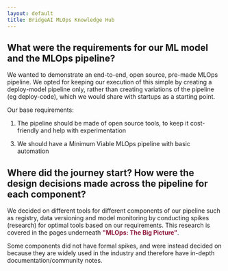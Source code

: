 ```yaml
---
layout: default
title: BridgeAI MLOps Knowledge Hub
---
```


## What were the requirements for our ML model and the MLOps pipeline?

We wanted to demonstrate an end-to-end, open source, pre-made MLOps pipeline. We opted for keeping our execution of this simple by creating a deploy-model pipeline only, rather than creating variations of the pipeline (eg deploy-code), which we would share with startups as a starting point.

Our base requirements:
1. The pipeline should be made of open source tools, to keep it cost-friendly and help with experimentation
<!-- 2. The level of MLOps maturity we aimed for in the ML maturity assessment and why -->
3. We should have a Minimum Viable MLOps pipeline with basic automation


## Where did the journey start? How were the design decisions made across the pipeline for each component?

We decided on different tools for different components of our pipeline such as registry, data versioning and model monitoring by conducting spikes (research) for optimal tools based on our requirements. This research is covered in the pages underneath <span style="color:#8C1437"><b>"MLOps: The Big Picture"</b></span>.

Some components did not have formal spikes, and were instead decided on because they are widely used in the industry and therefore have in-depth documentation/community notes.

<!-- 1. Spike on DAG tools
2. Spike on model registry tools
3. Spike on Data Versioning tools
4. Containerisation - understanding Docker and Kubernetes
5. Spike on model monitoring
6. How we decided on using S3 for storage -->